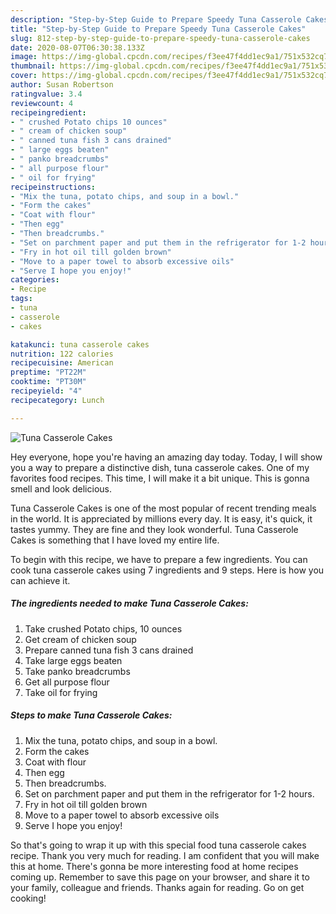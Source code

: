 ```yaml
---
description: "Step-by-Step Guide to Prepare Speedy Tuna Casserole Cakes"
title: "Step-by-Step Guide to Prepare Speedy Tuna Casserole Cakes"
slug: 812-step-by-step-guide-to-prepare-speedy-tuna-casserole-cakes
date: 2020-08-07T06:30:38.133Z
image: https://img-global.cpcdn.com/recipes/f3ee47f4dd1ec9a1/751x532cq70/tuna-casserole-cakes-recipe-main-photo.jpg
thumbnail: https://img-global.cpcdn.com/recipes/f3ee47f4dd1ec9a1/751x532cq70/tuna-casserole-cakes-recipe-main-photo.jpg
cover: https://img-global.cpcdn.com/recipes/f3ee47f4dd1ec9a1/751x532cq70/tuna-casserole-cakes-recipe-main-photo.jpg
author: Susan Robertson
ratingvalue: 3.4
reviewcount: 4
recipeingredient:
- " crushed Potato chips 10 ounces"
- " cream of chicken soup"
- " canned tuna fish 3 cans drained"
- " large eggs beaten"
- " panko breadcrumbs"
- " all purpose flour"
- " oil for frying"
recipeinstructions:
- "Mix the tuna, potato chips, and soup in a bowl."
- "Form the cakes"
- "Coat with flour"
- "Then egg"
- "Then breadcrumbs."
- "Set on parchment paper and put them in the refrigerator for 1-2 hours."
- "Fry in hot oil till golden brown"
- "Move to a paper towel to absorb excessive oils"
- "Serve I hope you enjoy!"
categories:
- Recipe
tags:
- tuna
- casserole
- cakes

katakunci: tuna casserole cakes 
nutrition: 122 calories
recipecuisine: American
preptime: "PT22M"
cooktime: "PT30M"
recipeyield: "4"
recipecategory: Lunch

---
```



![Tuna Casserole Cakes](https://img-global.cpcdn.com/recipes/f3ee47f4dd1ec9a1/751x532cq70/tuna-casserole-cakes-recipe-main-photo.jpg)

Hey everyone, hope you're having an amazing day today. Today, I will show you a way to prepare a distinctive dish, tuna casserole cakes. One of my favorites food recipes. This time, I will make it a bit unique. This is gonna smell and look delicious.

Tuna Casserole Cakes is one of the most popular of recent trending meals in the world. It is appreciated by millions every day. It is easy, it's quick, it tastes yummy. They are fine and they look wonderful. Tuna Casserole Cakes is something that I have loved my entire life.




To begin with this recipe, we have to prepare a few ingredients. You can cook tuna casserole cakes using 7 ingredients and 9 steps. Here is how you can achieve it.

<!--inarticleads1-->

##### The ingredients needed to make Tuna Casserole Cakes:

1. Take  crushed Potato chips, 10 ounces
1. Get  cream of chicken soup
1. Prepare  canned tuna fish 3 cans drained
1. Take  large eggs beaten
1. Take  panko breadcrumbs
1. Get  all purpose flour
1. Take  oil for frying




<!--inarticleads2-->

##### Steps to make Tuna Casserole Cakes:

1. Mix the tuna, potato chips, and soup in a bowl.
1. Form the cakes
1. Coat with flour
1. Then egg
1. Then breadcrumbs.
1. Set on parchment paper and put them in the refrigerator for 1-2 hours.
1. Fry in hot oil till golden brown
1. Move to a paper towel to absorb excessive oils
1. Serve I hope you enjoy!




So that's going to wrap it up with this special food tuna casserole cakes recipe. Thank you very much for reading. I am confident that you will make this at home. There's gonna be more interesting food at home recipes coming up. Remember to save this page on your browser, and share it to your family, colleague and friends. Thanks again for reading. Go on get cooking!
